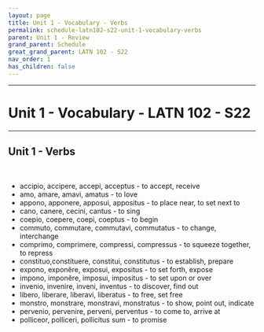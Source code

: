 ```yaml
---
layout: page
title: Unit 1 - Vocabulary - Verbs
permalink: schedule-latn102-s22-unit-1-vocabulary-verbs
parent: Unit 1 - Review
grand_parent: Schedule
great_grand_parent: LATN 102 - S22
nav_order: 1
has_children: false
---
```

***

# Unit 1 - Vocabulary - LATN 102 - S22

***

## Unit 1 - Verbs
&nbsp;
- accipio, accipere, accepi, acceptus - to accept, receive
- amo, amare, amavi, amatus - to love
- appono, apponere, apposui, appositus - to place near, to set next to
- cano, canere, cecini, cantus - to sing
- coepio, coepere, coepi, coeptus - to begin
- commuto, commutare, commutavi, commutatus - to change, interchange
- comprimo, comprimere, compressi, compressus - to squeeze together, to repress
- constituo,constituere, constitui, constitutus - to establish, prepare
- expono, exponĕre, exposui, expositus - to set forth, expose
- impono, imponĕre, imposui, impositus - to set upon or over
- invenio, invenire, inveni, inventus - to discover, find out
- libero, liberare, liberavi, liberatus - to free, set free
- monstro, monstrare, monstravi, monstratus - to show, point out, indicate
- pervenio, pervenire, perveni, perventus - to come to, arrive at
- polliceor, polliceri, pollicitus sum - to promise

